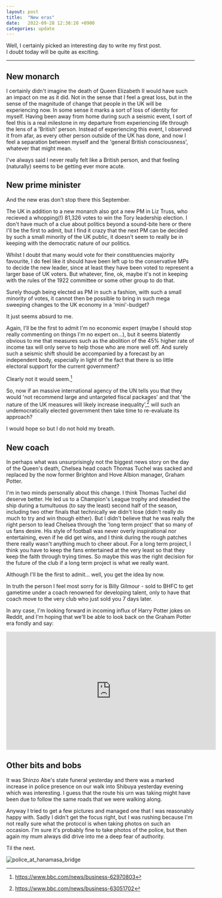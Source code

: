 ```yaml
---
layout: post
title:  "New eras"
date:   2022-09-28 12:38:20 +0900
categories: update
---
```


Well, I certainly picked an interesting day to write my first post.  
I doubt today will be quite as exciting.

---

## New monarch

I certainly didn't imagine the death of Queen Elizabeth II would have such an impact on me as it did.
Not in the sense that I feel a great loss, but in the sense of the magnitude of change that people in the UK will be experiencing now.
In some sense it marks a sort of loss of identity for myself.
Having been away from home during such a seismic event, I sort of feel this is a real milestone in my departure from experiencing life through the lens of a 'British' person.
Instead of experiencing this event, I observed it from afar, as every other person outside of the UK has done, and now I feel a separation between myself and the 'general British consciousness', whatever that might mean.

I've always said I never really felt like a British person, and that feeling (naturally) seems to be getting ever more acute.

## New prime minister

And the new eras don't stop there this September.

The UK in addition to a new monarch also got a new PM in Liz Truss, who recieved a whopping(!) 81,326 votes to win the Tory leadership election.
I don't have much of a clue about politics beyond a sound-bite here or there I'll be the first to admit, but I find it crazy that the next PM can be decided by such a small minority of the UK public, it doesn't seem to really be in keeping with the democratic nature of our politics.

Whilst I doubt that many would vote for their constituencies majority favourite, I do feel like it should have been left up to the conservative MPs to decide the new leader, since at least they have been voted to represent a larger base of UK voters.
But whatever, fine, ok, maybe it's not in keeping with the rules of the 1922 committee or some other group to do that.

Surely though being elected as PM in such a fashion, with such a small minority of votes, it cannot then be possible to bring in such mega sweeping changes to the UK economy in a 'mini'-budget?

It just seems absurd to me.

Again, I'll be the first to admit I'm no economic expert (maybe I should stop really commenting on things I'm no expert on...), but it seems blatently obvious to me that measures such as the abolition of the 45% higher rate of income tax will only serve to help those who are more well off.
And surely such a seismic shift should be accompanied by a forecast by an independent body, especially in light of the fact that there is so little electoral support for the current government?

Clearly not it would seem.[^1]

So, now if an massive international agency of the UN tells you that they would 'not recommend large and untargeted fiscal packages' and that 'the nature of the UK measures will likely increase inequality',[^2] will such an undemocratically elected government then take time to re-evaluate its approach?

I would hope so but I do not hold my breath.

## New coach

In perhaps what was unsurprisingly not the biggest news story on the day of the Queen's death, Chelsea head coach Thomas Tuchel was sacked and replaced by the now former Brighton and Hove Albion manager, Graham Potter.

I'm in two minds personally about this change.
I think Thomas Tuchel did deserve better.
He led us to a Champion's League trophy and steadied the ship during a tumultuous (to say the least) second half of the season, including two other finals that technically we didn't lose (didn't really do much to try and win though either).
But I didn't believe that he was really the right person to lead Chelsea through the 'long term project' that so many of us fans desire.
His style of football was never overly inspirational nor entertaining, even if he did get wins, and I think during the rough patches there really wasn't anything much to cheer about.
For a long term project, I think you have to keep the fans entertained at the very least so that they keep the faith through trying times.
So maybe this was the right decision for the future of the club if a long term project is what we really want.


Although I'll be the first to admit... well, you get the idea by now.

In truth the person I feel most sorry for is Billy Gilmour - sold to BHFC to get gametime under a coach renowned for developing talent, only to have that coach move to the very club who just sold you 7 days later.

In any case, I'm looking forward in incoming influx of Harry Potter jokes on Reddit, and I'm hoping that we'll be able to look back on the Graham Potter era fondly and say:

<iframe width="560" height="315" src="https://www.youtube.com/embed/UpRIetBN5UI?start=43" title="YouTube video player" frameborder="0" allow="accelerometer; autoplay; clipboard-write; encrypted-media; gyroscope; picture-in-picture" allowfullscreen></iframe>

## Other bits and bobs

It was Shinzo Abe's state funeral yesterday and there was a marked increase in police presence on our walk into Shibuya yesterday evening which was interesting.
I guess that the route his urn was taking might have been due to follow the same roads that we were walking along.

Anyway I tried to get a few pictures and managed one that I was reasonably happy with.
Sadly I didn't get the focus right, but I was rushing because I'm not really sure what the protocol is when taking photos on such an occasion.
I'm sure it's probably fine to take photos of the police, but then again my mum always did drive into me a deep fear of authority.

Til the next.

![police_at_hanamasa_bridge](/assets/photos/police_hanamasa_bridge.JPG)

[^1]: https://www.bbc.com/news/business-62970803
[^2]: https://www.bbc.com/news/business-63051702